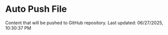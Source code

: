 # Auto Push File

Content that will be pushed to GitHub repository.
Last updated: 06/27/2025, 10:30:37 PM